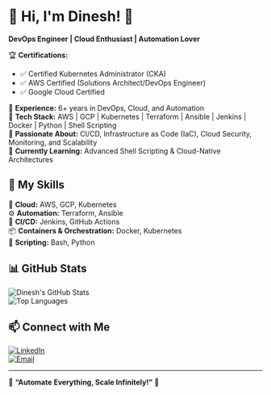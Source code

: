 # 👋 Hi, I'm Dinesh! 🚀  

**DevOps Engineer | Cloud Enthusiast | Automation Lover**  

🏆 **Certifications:**  
- ✅ Certified Kubernetes Administrator (CKA)  
- ✅ AWS Certified (Solutions Architect/DevOps Engineer)  
- ✅ Google Cloud Certified  

🔹 **Experience:** 6+ years in DevOps, Cloud, and Automation  
🔹 **Tech Stack:** AWS | GCP | Kubernetes | Terraform | Ansible | Jenkins | Docker | Python | Shell Scripting  
🔹 **Passionate About:** CI/CD, Infrastructure as Code (IaC), Cloud Security, Monitoring, and Scalability  
🔹 **Currently Learning:** Advanced Shell Scripting & Cloud-Native Architectures  

## 🔧 My Skills  
🚀 **Cloud:** AWS, GCP, Kubernetes  
⚙️ **Automation:** Terraform, Ansible  
🔄 **CI/CD:** Jenkins, GitHub Actions  
📦 **Containers & Orchestration:** Docker, Kubernetes  
📜 **Scripting:** Bash, Python  

## 📊 GitHub Stats  
![Dinesh's GitHub Stats](https://github-readme-stats.vercel.app/api?username=sdk05&show_icons=true&theme=tokyonight)  
![Top Languages](https://github-readme-stats.vercel.app/api/top-langs/?username=sdk05&layout=compact&theme=tokyonight)  

## 📫 Connect with Me  
[![LinkedIn](https://img.shields.io/badge/LinkedIn-Connect-blue?style=flat&logo=linkedin)](https://www.linkedin.com/in/your-profile)  
[![Email](https://img.shields.io/badge/Email-Contact-red?style=flat&logo=gmail)](mailto:your-email@example.com)  

---
🌱 **“Automate Everything, Scale Infinitely!”** 🚀  
